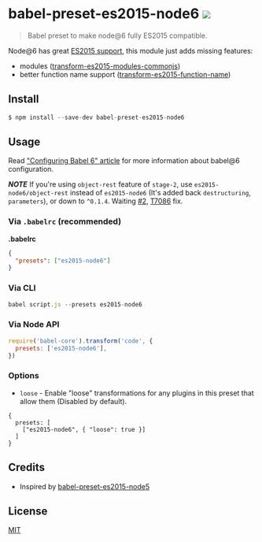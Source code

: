 # babel-preset-es2015-node6 [![](https://img.shields.io/npm/v/babel-preset-es2015-node6.svg)](https://npmjs.org/package/babel-preset-es2015-node6)

> Babel preset to make node@6 fully ES2015 compatible.

Node@6 has great [ES2015 support](https://nodejs.org/en/docs/es6/),
this module just adds missing features:

- modules ([transform-es2015-modules-commonjs](http://babeljs.io/docs/plugins/transform-es2015-modules-commonjs))
- better function name support ([transform-es2015-function-name](http://babeljs.io/docs/plugins/transform-es2015-function-name))

## Install

```js
$ npm install --save-dev babel-preset-es2015-node6
```

## Usage

Read ["Configuring Babel 6" article](http://www.2ality.com/2015/11/configuring-babel6.html)
for more information about babel@6 configuration.

__*NOTE*__ If you're using `object-rest` feature of `stage-2`, use `es2015-node6/object-rest` instead of `es2015-node6` (It's added back `destructuring`, `parameters`), or down to `^0.1.4`. Waiting [#2](https://github.com/jhen0409/babel-preset-es2015-node6/issues/2), [T7086](https://phabricator.babeljs.io/T7086) fix.

### Via `.babelrc` (recommended)

**.babelrc**

```json
{
  "presets": ["es2015-node6"]
}
```

### Via CLI

```js
babel script.js --presets es2015-node6
```

### Via Node API

```js
require('babel-core').transform('code', {
  presets: ['es2015-node6'],
})
```

### Options

* `loose` - Enable "loose" transformations for any plugins in this preset that allow them (Disabled by default).

```
{
  presets: [
    ["es2015-node6", { "loose": true }]
  ]
}
```

## Credits

* Inspired by [babel-preset-es2015-node5](https://github.com/alekseykulikov/babel-preset-es2015-node5)

## License

[MIT](LICENSE.md)
